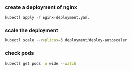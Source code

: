 ### create a deployment of nginx

```bash
kubectl apply -f nginx-deployment.yaml
```

### scale the deployment

```bash
kubectl scale --replicas=3 deployment/deploy-autoscaler
```

### check pods

```bash
kubectl get pods -o wide --watch
```